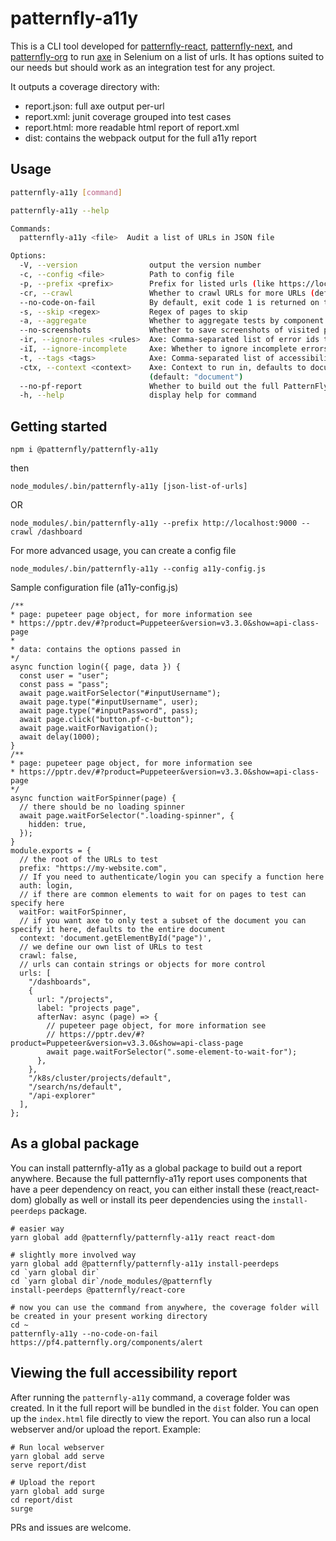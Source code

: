 # patternfly-a11y

This is a CLI tool developed for [patternfly-react](https://github.com/patternfly/patternfly-react/), [patternfly-next](https://github.com/patternfly/patternfly-next/), and [patternfly-org](https://github.com/patternfly/patternfly-org/) to run [axe](https://www.deque.com/axe/) in Selenium on a list of urls. It has options suited to our needs but should work as an integration test for any project.

It outputs a coverage directory with:
  - report.json: full axe output per-url
  - report.xml: junit coverage grouped into test cases
  - report.html: more readable html report of report.xml
  - dist: contains the webpack output for the full a11y report

## Usage

```sh
patternfly-a11y [command]

patternfly-a11y --help

Commands:
  patternfly-a11y <file>  Audit a list of URLs in JSON file

Options:
  -V, --version                output the version number
  -c, --config <file>          Path to config file
  -p, --prefix <prefix>        Prefix for listed urls (like https://localhost:9000)
  -cr, --crawl                 Whether to crawl URLs for more URLs (default: false)
  --no-code-on-fail            By default, exit code 1 is returned on test failures, and 2 if there are incomplete tests, this disables that
  -s, --skip <regex>           Regex of pages to skip
  -a, --aggregate              Whether to aggregate tests by component (by splitting URL) in XML report (default: false)
  --no-screenshots             Whether to save screenshots of visited pages
  -ir, --ignore-rules <rules>  Axe: Comma-separated list of error ids to ignore (default: "color-contrast")
  -iI, --ignore-incomplete     Axe: Whether to ignore incomplete errors (default: false)
  -t, --tags <tags>            Axe: Comma-separated list of accessibility (WCAG) tags to run against (default: "wcag2a,wcag2aa")
  -ctx, --context <context>    Axe: Context to run in, defaults to document, can be set to a different selector, i.e. document.getElementById("content")
                               (default: "document")
  --no-pf-report               Whether to build out the full PatternFly a11y report into coverage/dist
  -h, --help                   display help for command
```

## Getting started

`npm i @patternfly/patternfly-a11y`

then

`node_modules/.bin/patternfly-a11y [json-list-of-urls]`

OR

`node_modules/.bin/patternfly-a11y --prefix http://localhost:9000 --crawl /dashboard`

For more advanced usage, you can create a config file

`node_modules/.bin/patternfly-a11y --config a11y-config.js`

Sample configuration file (a11y-config.js)

```
/**
* page: pupeteer page object, for more information see
* https://pptr.dev/#?product=Puppeteer&version=v3.3.0&show=api-class-page
*
* data: contains the options passed in
*/
async function login({ page, data }) {
  const user = "user";
  const pass = "pass";
  await page.waitForSelector("#inputUsername");
  await page.type("#inputUsername", user);
  await page.type("#inputPassword", pass);
  await page.click("button.pf-c-button");
  await page.waitForNavigation();
  await delay(1000);
}
/**
* page: pupeteer page object, for more information see
* https://pptr.dev/#?product=Puppeteer&version=v3.3.0&show=api-class-page
*/
async function waitForSpinner(page) {
  // there should be no loading spinner
  await page.waitForSelector(".loading-spinner", {
    hidden: true,
  });
}
module.exports = {
  // the root of the URLs to test
  prefix: "https://my-website.com",
  // If you need to authenticate/login you can specify a function here
  auth: login,
  // if there are common elements to wait for on pages to test can specify here
  waitFor: waitForSpinner,
  // if you want axe to only test a subset of the document you can specify it here, defaults to the entire document
  context: 'document.getElementById("page")',
  // we define our own list of URLs to test
  crawl: false,
  // urls can contain strings or objects for more control
  urls: [
    "/dashboards",
    {
      url: "/projects",
      label: "projects page",
      afterNav: async (page) => {
        // pupeteer page object, for more information see
        // https://pptr.dev/#?product=Puppeteer&version=v3.3.0&show=api-class-page
        await page.waitForSelector(".some-element-to-wait-for");
      },
    },
    "/k8s/cluster/projects/default",
    "/search/ns/default",
    "/api-explorer"
  ],
};
```

## As a global package
You can install patternfly-a11y as a global package to build out a report anywhere.
Because the full patternfly-a11y report uses components that have a peer dependency on react, you can either install these (react,react-dom) globally as well or install its peer dependencies using the `install-peerdeps` package.
```
# easier way
yarn global add @patternfly/patternfly-a11y react react-dom

# slightly more involved way
yarn global add @patternfly/patternfly-a11y install-peerdeps
cd `yarn global dir`
cd `yarn global dir`/node_modules/@patternfly
install-peerdeps @patternfly/react-core

# now you can use the command from anywhere, the coverage folder will be created in your present working directory
cd ~
patternfly-a11y --no-code-on-fail https://pf4.patternfly.org/components/alert
```

## Viewing the full accessibility report
After running the `patternfly-a11y` command, a coverage folder was created.
In it the full report will be bundled in the `dist` folder. You can open up the `index.html` file directly to view the report.
You can also run a local webserver and/or upload the report.
Example:
```
# Run local webserver
yarn global add serve
serve report/dist

# Upload the report
yarn global add surge
cd report/dist
surge
```

PRs and issues are welcome.

